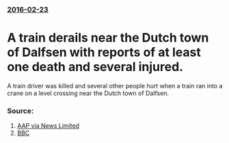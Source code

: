 ### [2016-02-23](/news/2016/02/23/index.md)

# A train derails near the Dutch town of Dalfsen with reports of at least one death and several injured. 

A train driver was killed and several other people hurt when a train ran into a crane on a level crossing near the Dutch town of Dalfsen.


### Source:

1. [AAP via News Limited](http://www.news.com.au/world/breaking-news/one-dead-in-dutch-train-collision/news-story/056a88bad961cb99baba9d7b7fe1bd91?from=public_rss)
2. [BBC](http://www.bbc.com/news/world-europe-35639164)
